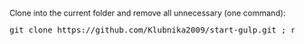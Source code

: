 Clone into the current folder and remove all unnecessary (one command):

<pre>git clone https://github.com/Klubnika2009/start-gulp.git ; rm -rf trunk .gitignore readme.md .git</pre>
